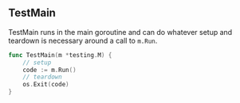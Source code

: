 ## TestMain

TestMain runs in the main goroutine and can do whatever setup and teardown is necessary around a call to `m.Run`.

```go
func TestMain(m *testing.M) {
    // setup
    code := m.Run()
    // teardown
	os.Exit(code)
}
```
